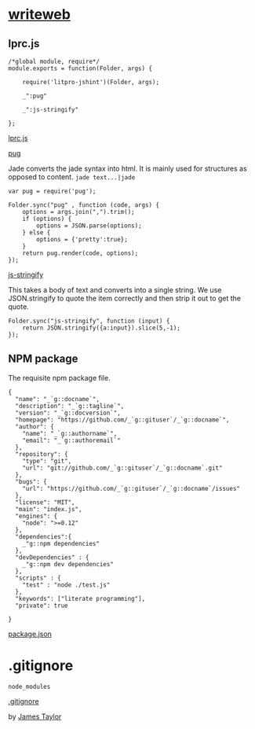 # [writeweb](# "version: 0.1.0; writeweb.net and its uses")


## lprc.js

    /*global module, require*/ 
    module.exports = function(Folder, args) {

        require('litpro-jshint')(Folder, args);
        
        _":pug"
        
        _":js-stringify"
        
    };
        
[lprc.js](# "save:")
        
[pug]()    

Jade converts the jade syntax into html. It is mainly used for structures as
opposed to content. `jade text...|jade`

    var pug = require('pug');

    Folder.sync("pug" , function (code, args) {
        options = args.join(",").trim();
        if (options) {
            options = JSON.parse(options);
        } else {
            options = {'pretty':true};
        }
        return pug.render(code, options); 
    });

    
[js-stringify]() 

This takes a body of text and converts into a single string. We use JSON.stringify to quote the item correctly and then strip it out to get the quote. 

    Folder.sync("js-stringify", function (input) {
        return JSON.stringify({a:input}).slice(5,-1);
    });
    
    

## NPM package

The requisite npm package file. 


    {
      "name": "_`g::docname`",
      "description": "_`g::tagline`",
      "version": "_`g::docversion`",
      "homepage": "https://github.com/_`g::gituser`/_`g::docname`",
      "author": {
        "name": "_`g::authorname`",
        "email": "_`g::authoremail`"
      },
      "repository": {
        "type": "git",
        "url": "git://github.com/_`g::gituser`/_`g::docname`.git"
      },
      "bugs": {
        "url": "https://github.com/_`g::gituser`/_`g::docname`/issues"
      },
      "license": "MIT",
      "main": "index.js",
      "engines": {
        "node": ">=0.12"
      },
      "dependencies":{
        _"g::npm dependencies"
      },
      "devDependencies" : {
        _"g::npm dev dependencies"
      },
      "scripts" : { 
        "test" : "node ./test.js"
      },
      "keywords": ["literate programming"],
      "private": true

    }


[package.json](# "save:")

# .gitignore

    node_modules

[.gitignore](# "save:")


by [James Taylor](https://github.com/jostylr "npminfo: jostylr@gmail.com ; 
    deps: ;
    dev: litpro-jshint 0.2.1, pug 2.0.0-beta5 ")
